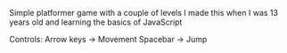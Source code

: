 Simple platformer game with a couple of levels
I made this when I was 13 years old and learning the basics of JavaScript

Controls:
Arrow keys -> Movement
Spacebar -> Jump
